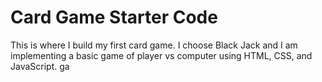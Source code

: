 # Card Game Starter Code

This is where I build my first card game. I choose Black Jack and I am implementing a basic game of player vs computer using HTML, CSS, and JavaScript.
ga